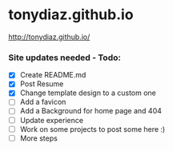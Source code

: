 # tonydiaz.github.io
http://tonydiaz.github.io/


### Site updates needed - Todo:
- [x] Create README.md
- [x] Post Resume
- [X] Change template design to a custom one
- [ ] Add a favicon
- [ ] Add a Background for home page and 404
- [ ] Update experience
- [ ] Work on some projects to post some here :)
- [ ] More steps
